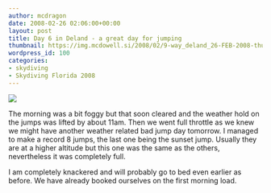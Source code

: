 ```yaml
---
author: mcdragon
date: 2008-02-26 02:06:00+00:00
layout: post
title: Day 6 in Deland - a great day for jumping
thumbnail: https://img.mcdowell.si/2008/02/9-way_deland_26-FEB-2008-thumb.jpg
wordpress_id: 100
categories:
- skydiving
- Skydiving Florida 2008
---
```

![](https://img.mcdowell.si/2008/02/9-way_deland_26-FEB-2008.jpg)

The morning was a bit foggy but that soon cleared and the weather hold on the jumps was lifted by about 11am. Then we went full throttle as we knew we might have another weather related bad jump day tomorrow. I managed to make a record 8 jumps, the last one being the sunset jump. Usually they are at a higher altitude but this one was the same as the others, nevertheless it was completely full.  
  
I am completely knackered and will probably go to bed even earlier as before. We have already booked ourselves on the first morning load.

